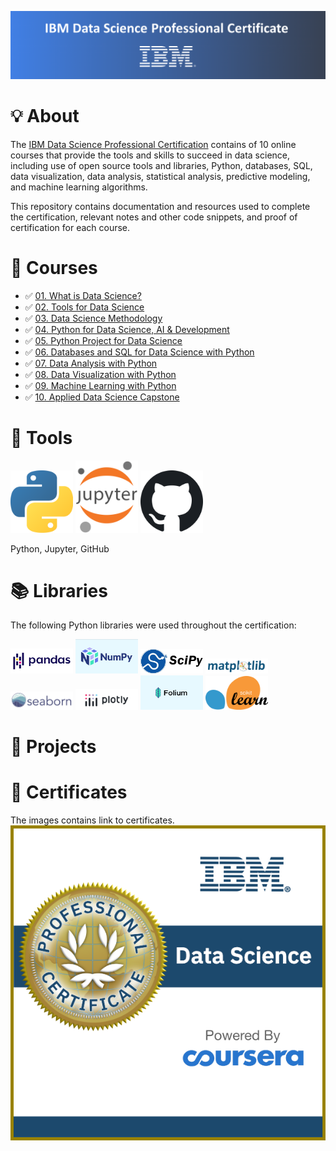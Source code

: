 [![ibm](./Images/ibm.png)](https://www.coursera.org/professional-certificates/ibm-data-science)

# 💡 About
The [IBM Data Science Professional Certification](https://www.coursera.org/professional-certificates/ibm-data-science) contains of 10 online courses that provide the tools and skills to succeed in data science, including use of open source tools and libraries, Python, databases, SQL, data visualization, data analysis, statistical analysis, predictive modeling, and machine learning algorithms.

This repository contains documentation and resources used to complete the certification, relevant notes and other code snippets, and proof of certification for each course.

# 📖 Courses
- ✅ [01. What is Data Science?](./01.%20What%20is%20Data%20Science/)
- ✅ [02. Tools for Data Science](./02.%20Tools%20for%20Data%20Science/)
- ✅ [03. Data Science Methodology](./03.%20Data%20Science%20Methodology/)
- ✅ [04. Python for Data Science, AI & Development](./04.%20Python%20for%20Data%20Science,%20AI%20&%20Development/)
- ✅ [05. Python Project for Data Science](./05.%20Python%20Project%20for%20Data%20Science/)
- ✅ [06. Databases and SQL for Data Science with Python](./06.%20Databases%20and%20SQL%20for%20Data%20Science%20with%20Python/)
- ✅ [07. Data Analysis with Python](./07.%20Data%20Analysis%20with%20Python/)
- ✅ [08. Data Visualization with Python](./08.%20Data%20Visualization%20with%20Python/)
- ✅ [09. Machine Learning with Python](./09.%20Machine%20Learning%20with%20Python/)
- ✅ [10. Applied Data Science Capstone](./10.%20Applied%20Data%20Science%20Capstone/)

# 🧰 Tools 
<p float="left">
  <img src="./Images/python.png" width="100" />
  <img src="./Images/jupyter.png" width="100" /> 
  <img src="./Images/github.svg" width="100" />
</p>
Python, Jupyter, GitHub

# 📚 Libraries
The following Python libraries were used throughout the certification: 
<p float="left">
  <img src="./Images/pandas.png" width="100" />
  <img src="./Images/numpy.png" width="100" /> 
  <img src="./Images/scipy.jpg" width="100" />
  <img src="./Images/matplotlib.svg" width="100" />
  <img src="./Images/seaborn.png" width="100" />
  <img src="./Images/Plotly-logo.jpg" width="100" />
  <img src="./Images/follium.png" width="100" />
  <img src="./Images/scikit_learn.png" width="100" />
</p>


# 📂 Projects

# 🏅 Certificates
The images contains link to certificates.
[![alt text](./Images/Professional_Certificate_-_Data_Science.png)](https://www.credly.com/earner/earned/badge/36774f5d-5edb-4bd9-89ff-0de5a302b36e)
